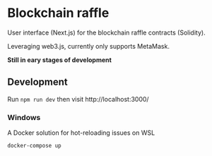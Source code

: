 # Blockchain raffle
User interface (Next.js) for the blockchain raffle contracts (Solidity).

Leveraging web3.js, currently only supports MetaMask.

**Still in eary stages of development**

## Development
Run `npm run dev` then visit http://localhost:3000/

### Windows
A Docker solution for hot-reloading issues on WSL
```
docker-compose up
```
